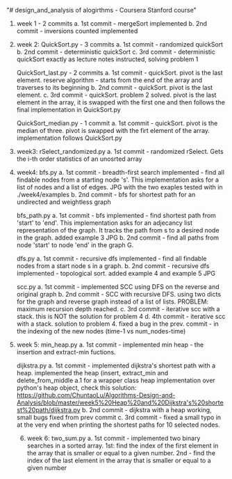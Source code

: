 "# design_and_analysis of alogirthms - Coursera Stanford course"

1. week 1 - 2 commits
   a. 1st commit - mergeSort implemented
   b. 2nd commit - inversions counted implemented
   
2. week 2: QuickSort.py - 3 commits
   a. 1st commit - randomized quickSort
   b. 2nd commit - deterministic quickSort
   c. 3rd commit - deterministic quickSort exactly as lecture notes instructed, solving problem 1

   QuickSort_last.py - 2 commits
   a. 1st commit - quickSort. pivot is the last element. reserve algorithm - starts from the end of the array and traverses to its beginning
   b. 2nd commit - quickSort. pivot is the last element. 
   c. 3rd commit - quickSort. problem 2 solved. pivot is the last element in the array, it is swapped with the first one and then follows the final implementation in QuickSort.py

   QuickSort_median.py - 1 commit
   a. 1st commit - quickSort. pivot is the median of three. pivot is swapped with the firt element of the array. implementation follows QuickSort.py

3. week3: rSelect_randomized.py
   a. 1st commit - randomized rSelect. Gets the i-th order statistics of an unosrted array

4. week4: bfs.py
   a. 1st commit - breadth-first search implemented - find all findable nodes from a starting node 's'. This implementation asks for a list of nodes and a list of edges. JPG with the two exaples tested with in ./week4/examples
   b. 2nd commit - bfs for shortest path for an undirected and weightless graph

   bfs_path.py
   a. 1st commit - bfs implemented - find shortest path from 'start' to 'end'. This implementation asks for an adjecancy list representation of the graph. It tracks the path from s to a desired node in the graph. added example 3 JPG
   b. 2nd commit - find all paths from node 'start' to node 'end' in the graph G.

   dfs.py
   a. 1st commit - recursive dfs implemented - find all findable nodes from a start node s in a graph.
   b. 2nd commit - recursive dfs implemented - topological sort. added example 4 and example 5 JPG

   scc.py
   a. 1st commit - implemented SCC using DFS on the reverse and original graph
   b. 2nd commit - SCC with recursive DFS. using two dicts for the graph and reverse graph instead of a list of lists. PROBLEM: maximum recursion depth reached.
   c. 3rd commit - iterative scc with a stack. this is NOT the solution for problem 4
   d. 4th commit - iterative scc with a stack. solution to problem 4. fixed a bug in the prev. commit - in the indexing of the new nodes (time-1 vs num_nodes-time)

5. week 5: min_heap.py
   a. 1st commit - implemented min heap - the insertion and extract-min fuctions.
   
   dijkstra.py
   a. 1st commit - implemented dijkstra's shortest path with a heap. implemented the heap (insert, extract_min and delete_from_middle
   a.1 for a wrapper class heap implementation over python's heap object, check this solution: https://github.com/ChuntaoLu/Algorithms-Design-and-Analysis/blob/master/week5%20Heap%20and%20Dijkstra's%20shortest%20path/dijkstra.py 
   b. 2nd commit - dijkstra with a heap working, small bugs fixed from prev commit
   c. 3rd commit - fixed a small typo in at the very end when printing the shortest paths for 10 selected nodes.

   6. week 6: two_sum.py
      a. 1st commit - implemented two binary searches in a sorted array. 1st: find the index of the first element in the array that is smaller or equal to a given number. 2nd - find the index of the last element in the array that is smaller or equal to a given number